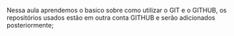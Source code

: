 Nessa aula aprendemos o basico sobre como utilizar o GIT e o GITHUB, os repositórios usados estão em outra conta GITHUB e serão adicionados posteriormente;